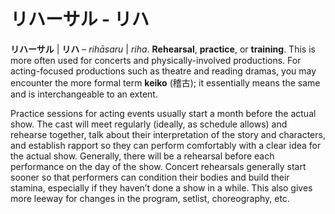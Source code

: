 # リハーサル - リハ

**リハーサル** | **リハ** – *rihāsaru* | *riha*. **Rehearsal**, **practice**, or **training**. This is more often used for concerts and physically-involved productions. For acting-focused productions such as theatre and reading dramas, you may encounter the more formal term **keiko** (稽古); it essentially means the same and is interchangeable to an extent.

Practice sessions for acting events usually start a month before the actual show. The cast will meet regularly (ideally, as schedule allows) and rehearse together, talk about their interpretation of the story and characters, and establish rapport so they can perform comfortably with a clear idea for the actual show. Generally, there will be a rehearsal before each performance on the day of the show. Concert rehearsals generally start sooner so that performers can condition their bodies and build their stamina, especially if they haven’t done a show in a while. This also gives more leeway for changes in the program, setlist, choreography, etc.
